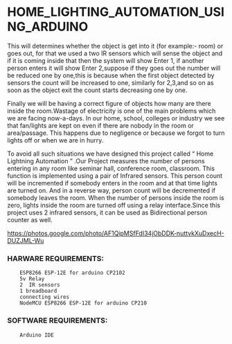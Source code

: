 # HOME_LIGHTING_AUTOMATION_USING_ARDUINO

This will determines whether the object is get into it (for example:- room) or goes out, for that we used a two IR sensors which will sense the object and if it is coming inside that then the system will show Enter 1, if another person enters it will show Enter 2,suppose if they goes out the number will be reduced one by one,this is because when the first object detected by sensors the count will be increased to one, similarly for 2,3,and so on as soon as the object exit the count starts decreasing one by one.

Finally we will be having a correct figure of objects how many are there inside the room.Wastage of electricity is one of the main problems which we are facing now-a-days. In our home, school, colleges or industry we see that fan/lights are kept on even if there are nobody in the room or area/passage. This happens due to negligence or because we forgot to turn lights off or when we are in hurry. 

To avoid all such situations we have designed this project called “ Home Lightning Automation  ” .Our Project measures the number of persons entering in any room like seminar hall, conference room, classroom. This function is implemented using a pair of Infrared sensors. This person count will be incremented if somebody enters in the room and at that time lights are turned on. And in a reverse way, person count will be decremented if somebody leaves the room. When the number of persons inside the room is zero, lights inside the room are turned off using a relay interface.Since this project uses 2 infrared sensors, it can be used as Bidirectional person counter as well.

<img>https://photos.google.com/photo/AF1QipMSfFdI34jObDDK-nuttvkXuDxecH-DUZJML-Wu


### HARWARE REQUIREMENTS:

        ESP8266 ESP-12E for arduino CP2102
        5v Relay
        2  IR sensors
        1 breadboard
        connecting wires
        NodeMCU ESP8266 ESP-12E for arduino CP210

### SOFTWARE REQUIREMENTS:

        Arduino IDE

